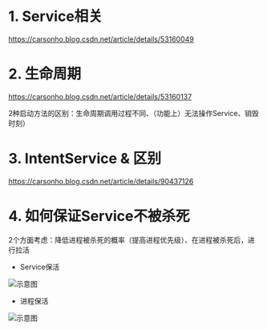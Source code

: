 # 1. Service相关
https://carsonho.blog.csdn.net/article/details/53160049

# 2. 生命周期
https://carsonho.blog.csdn.net/article/details/53160137

2种启动方法的区别：生命周期调用过程不同、（功能上）无法操作Service、销毁时刻）

# 3. IntentService & 区别
https://carsonho.blog.csdn.net/article/details/90437126


# 4. 如何保证Service不被杀死

2个方面考虑：降低进程被杀死的概率（提高进程优先级）、在进程被杀死后，进行拉活

- Service保活

![示意图](https://upload-images.jianshu.io/upload_images/944365-b14633bc4f594bd8.png?imageMogr2/auto-orient/strip%7CimageView2/2/w/1240)


- 进程保活

![示意图](https://upload-images.jianshu.io/upload_images/944365-3568847da28a0f2a.png?imageMogr2/auto-orient/strip%7CimageView2/2/w/1240)
